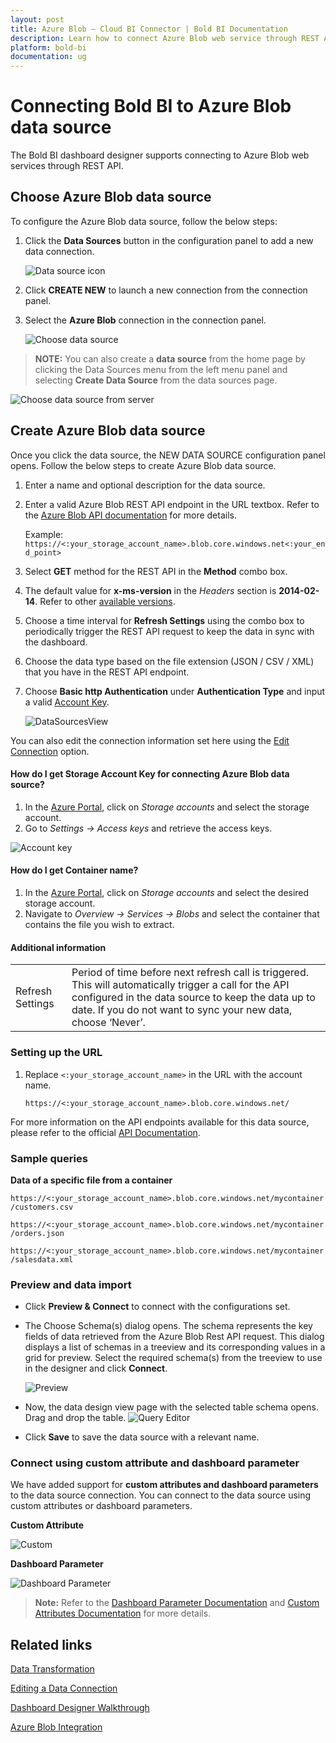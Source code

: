 ```yaml
---
layout: post
title: Azure Blob – Cloud BI Connector | Bold BI Documentation
description: Learn how to connect Azure Blob web service through REST API endpoint with Bold BI Cloud and create data source for widget configuration.
platform: bold-bi
documentation: ug
---
```


# Connecting Bold BI to Azure Blob data source
The Bold BI dashboard designer supports connecting to Azure Blob web services through REST API.

## Choose Azure Blob data source
To configure the Azure Blob data source, follow the below steps:
1. Click the **Data Sources** button in the configuration panel to add a new data connection.

   ![Data source icon](/static/assets/working-with-datasource/data-connectors/images/common/DataSourcesIcon.png)

2. Click **CREATE NEW** to launch a new connection from the connection panel.
3. Select the **Azure Blob** connection in the connection panel.

   ![Choose data source](/static/assets/working-with-datasource/data-connectors/images/AzureBlob/ChooseDS.png)

> **NOTE:**  You can also create a **data source** from the home page by clicking the Data Sources menu from the left menu panel and selecting **Create Data Source** from the data sources page.

   ![Choose data source from server](/static/assets/working-with-datasource/data-connectors/images/AzureBlob/ChooseDS_server.png)


## Create Azure Blob data source
Once you click the data source, the NEW DATA SOURCE configuration panel opens. Follow the below steps to create Azure Blob data source.
1. Enter a name and optional description for the data source.
2. Enter a valid Azure Blob REST API endpoint in the URL textbox. Refer to the [Azure Blob API documentation](https://docs.microsoft.com/en-us/rest/api/storageservices/blob-service-rest-api) for more details.

    Example: `https://<:your_storage_account_name>.blob.core.windows.net<:your_end_point>`    

3. Select **GET** method for the REST API in the **Method** combo box.
4. The default value for **x-ms-version** in the *Headers* section is **2014-02-14**. Refer to other [available versions](https://docs.microsoft.com/en-us/rest/api/storageservices/previous-azure-storage-service-versions#version-2012-02-12-and-later).
5. Choose a time interval for **Refresh Settings** using the combo box to periodically trigger the REST API request to keep the data in sync with the dashboard. 
6. Choose the data type based on the file extension (JSON / CSV / XML) that you have in the REST API endpoint.
7. Choose **Basic http Authentication** under **Authentication Type** and input a valid [Account Key](/working-with-data-sources/data-connectors/azure-blob/#how-do-i-get-storage-account-key-for-connecting-azure-blob-data-source).

    ![DataSourcesView](/static/assets/working-with-datasource/data-connectors/images/AzureBlob/DataSourcesView.png)

You can also edit the connection information set here using the [Edit Connection](/working-with-data-sources/editing-a-data-connection/) option.

#### How do I get Storage Account Key for connecting Azure Blob data source?
1. In the [Azure Portal](https://portal.azure.com/), click on *Storage accounts* and select the storage account.
2. Go to *Settings -> Access keys* and retrieve the access keys.

 ![Account key](/static/assets/working-with-datasource/data-connectors/images/AzureBlob/AccountKey.png)

#### How do I get Container name?
1. In the [Azure Portal](https://portal.azure.com/), click on *Storage accounts* and select the desired storage account.
2. Navigate to *Overview -> Services -> Blobs* and select the container that contains the file you wish to extract.

#### Additional information
<table width="600">
<tr>
<td>
Refresh Settings
</td>
<td>
Period of time before next refresh call is triggered. This will automatically trigger a call for the API configured in the data source to keep the data up to date. If you do not want to sync your new data, choose ‘Never’.
</td>
</tr>
</table>

### Setting up the URL
1. Replace `<:your_storage_account_name>` in the URL with the account name.

   `https://<:your_storage_account_name>.blob.core.windows.net/`

For more information on the API endpoints available for this data source, please refer to the official [API Documentation](https://docs.microsoft.com/en-us/rest/api/storageservices/blob-service-rest-api).

### Sample queries
**Data of a specific file from a container**

`https://<:your_storage_account_name>.blob.core.windows.net/mycontainer/customers.csv`

`https://<:your_storage_account_name>.blob.core.windows.net/mycontainer/orders.json`

`https://<:your_storage_account_name>.blob.core.windows.net/mycontainer/salesdata.xml`

### Preview and data import
* Click **Preview & Connect** to connect with the configurations set.
* The Choose Schema(s) dialog opens. The schema represents the key fields of data retrieved from the Azure Blob Rest API request. This dialog displays a list of schemas in a treeview and its corresponding values in a grid for preview. Select the required schema(s) from the treeview to use in the designer and click **Connect**.

   ![Preview](/static/assets/working-with-datasource/data-connectors/images/common/Preview.png)

* Now, the data design view page with the selected table schema opens. Drag and drop the table.
   ![Query Editor](/static/assets/working-with-datasource/data-connectors/images/common/QueryEditor.png)

* Click **Save** to save the data source with a relevant name.

### Connect using custom attribute and dashboard parameter

We have added support for **custom attributes and dashboard parameters** to the data source connection. You can connect to the data source using custom attributes or dashboard parameters.

**Custom Attribute**

![Custom](/static/assets/working-with-datasource/data-connectors/images/AzureBlob/Custom.png)

**Dashboard Parameter**

![Dashboard Parameter](/static/assets/working-with-datasource/data-connectors/images/AzureBlob/Dashboardparameter.png)

>**Note:** Refer to the [Dashboard Parameter Documentation](https://help.boldbi.com/working-with-data-sources/dashboard-parameter/) and [Custom Attributes Documentation](https://help.boldbi.com/working-with-data-sources/configuring-custom-attribute/) for more details.

## Related links
[Data Transformation](/working-with-data-sources/data-modeling/joining-table/)

[Editing a Data Connection](/working-with-data-sources/editing-a-data-connection/)   

[Dashboard Designer Walkthrough](/getting-started/creating-dashboard/)

[Azure Blob Integration](https://www.boldbi.com/integrations/azure-blob)